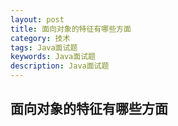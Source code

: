 ```yaml
---
layout: post
title: 面向对象的特征有哪些方面
category: 技术
tags: Java面试题
keywords: Java面试题
description: Java面试题
---
```

## 面向对象的特征有哪些方面
